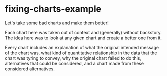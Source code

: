 # fixing-charts-example
Let's take some bad charts and make them better!

Each chart here was taken out of context and (generally) without backstory. The idea here was to look at any given chart and create a better one from it.

Every chart includes an explanation of what the original intended message of the chart was, what kind of quantitative relationship in the data that the chart was tyring to convey, why the original chart failed to do this, alternatives that could be considered, and a chart made from these considered alternatives. 
